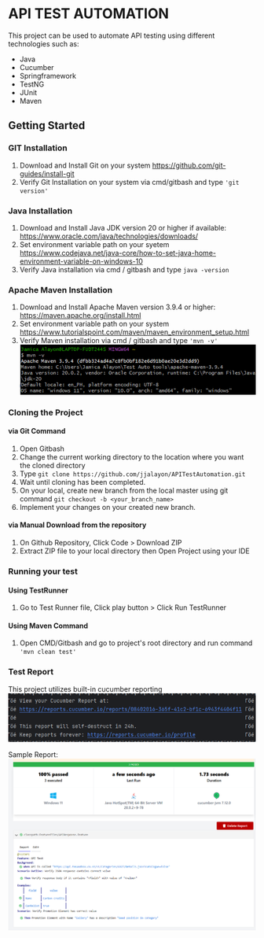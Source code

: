 # **API TEST AUTOMATION**
This project can be used to automate API testing using different technologies such as:

* Java
* Cucumber
* Springframework
* TestNG
* JUnit
* Maven

## **Getting Started**

### GIT Installation
1. Download and Install Git on your system
   https://github.com/git-guides/install-git
2. Verify Git Installation on your system via cmd/gitbash and type `'git version'`


### Java Installation
1. Download and Install Java JDK version 20 or higher if available:
   https://www.oracle.com/java/technologies/downloads/
2. Set environment variable path on your syetem
   https://www.codejava.net/java-core/how-to-set-java-home-environment-variable-on-windows-10
3. Verify Java installation via cmd / gitbash and type
   `java -version`

### Apache Maven Installation
1. Download and Install Apache Maven version 3.9.4 or higher:
   https://maven.apache.org/install.html
2. Set environment variable path on your system
   https://www.tutorialspoint.com/maven/maven_environment_setup.html
3. Verify Maven installation via cmd / gitbash and type
    `'mvn -v'`
    ![img_1.png](img_1.png)

### Cloning the Project
#### via Git Command
1. Open Gitbash
2. Change the current working directory to the location where you want the cloned directory
3. Type `git clone https://github.com/jjalayon/APITestAutomation.git`
4. Wait until cloning has been completed.
5. On your local, create new branch from the local master using git command 
`git checkout -b <your_branch_name>`
6. Implement your changes on your created new branch.

#### via Manual Download from the repository
1. On Github Repository, Click Code > Download ZIP
2. Extract ZIP file to your local directory then Open Project using your IDE

### Running your test
#### Using TestRunner
1. Go to Test Runner file, Click play button > Click Run TestRunner

#### Using Maven Command
1. Open CMD/Gitbash and go to project's root directory and run command `'mvn clean test'`

### Test Report
This project utilizes built-in cucumber reporting
![img_6.png](img_6.png)

Sample Report:
![img_7.png](img_7.png)
